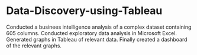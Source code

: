 # Data-Discovery-using-Tableau
Conducted a businees intelligence analysis of a complex dataset containing 605 columns.
Conducted exploratory data analysis in Microsoft Excel. 
Generated graphs in Tableau of relevant data.
Finally created a dashboard of the relevant graphs.
